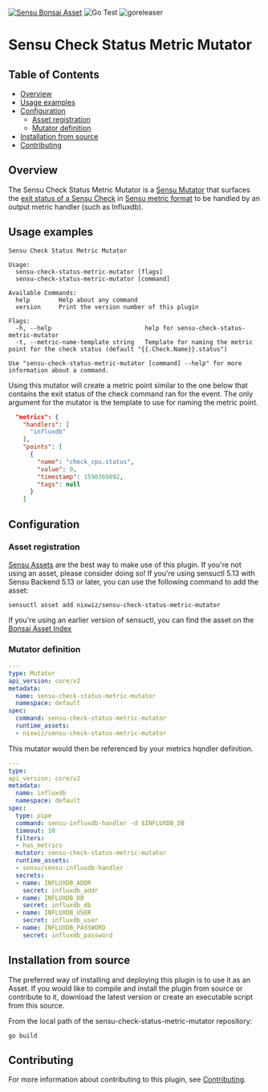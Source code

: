 [![Sensu Bonsai Asset](https://img.shields.io/badge/Bonsai-Download%20Me-brightgreen.svg?colorB=89C967&logo=sensu)](https://bonsai.sensu.io/assets/nixwiz/sensu-check-status-metric-mutator)
![Go Test](https://github.com/nixwiz/sensu-check-status-metric-mutator/workflows/Go%20Test/badge.svg)
![goreleaser](https://github.com/nixwiz/sensu-check-status-metric-mutator/workflows/goreleaser/badge.svg)

# Sensu Check Status Metric Mutator

## Table of Contents
- [Overview](#overview)
- [Usage examples](#usage-examples)
- [Configuration](#configuration)
  - [Asset registration](#asset-registration)
  - [Mutator definition](#mutator-definition)
- [Installation from source](#installation-from-source)
- [Contributing](#contributing)

## Overview

The Sensu Check Status Metric Mutator is a [Sensu Mutator][2] that surfaces the
[exit status of a Sensu Check][6] in [Sensu metric format][7] to be handled
by an output metric handler (such as Influxdb).

## Usage examples

```
Sensu Check Status Metric Mutator

Usage:
  sensu-check-status-metric-mutator [flags]
  sensu-check-status-metric-mutator [command]

Available Commands:
  help        Help about any command
  version     Print the version number of this plugin

Flags:
  -h, --help                          help for sensu-check-status-metric-mutator
  -t, --metric-name-template string   Template for naming the metric point for the check status (default "{{.Check.Name}}.status")

Use "sensu-check-status-metric-mutator [command] --help" for more information about a command.
```

Using this mutator will create a metric point similar to the one below that contains the 
exit status of the check command ran for the event.  The only argument for the mutator is
the template to use for naming the metric point.

```json
  "metrics": {
    "handlers": [
      "influxdb"
    ],
    "points": [
      {
        "name": "check_cpu.status",
        "value": 0,
        "timestamp": 1590369892,
        "tags": null
      }
    ]
```

## Configuration

### Asset registration

[Sensu Assets][5] are the best way to make use of this plugin. If you're not using an asset, please
consider doing so! If you're using sensuctl 5.13 with Sensu Backend 5.13 or later, you can use the
following command to add the asset:

```
sensuctl asset add nixwiz/sensu-check-status-metric-mutator
```

If you're using an earlier version of sensuctl, you can find the asset on the [Bonsai Asset Index][3]

### Mutator definition

```yml
---
type: Mutator
api_version: core/v2
metadata:
  name: sensu-check-status-metric-mutator
  namespace: default
spec:
  command: sensu-check-status-metric-mutator
  runtime_assets:
  - nixwiz/sensu-check-status-metric-mutator
```

This mutator would then be referenced by your metrics hqndler definition.

```yml
---
type:
api_version; core/v2
metadata:
  name: influxdb
  namespace: default
spec:
  type: pipe
  command: sensu-influxdb-handler -d $INFLUXDB_DB
  timeout: 10
  filters:
  - has_metrics
  mutator: sensu-check-status-metric-mutator
  runtime_assets:
  - sensu/sensu-influxdb-handler
  secrets:
  - name: INFLUXDB_ADDR
    secret: influxdb_addr
  - name: INFLUXDB_DB
    secret: influxdb_db
  - name: INFLUXDB_USER
    secret: influxdb_user
  - name: INFLUXDB_PASSWORD
    secret: influxdb_password
```

## Installation from source

The preferred way of installing and deploying this plugin is to use it as an Asset. If you would
like to compile and install the plugin from source or contribute to it, download the latest version
or create an executable script from this source.

From the local path of the sensu-check-status-metric-mutator repository:

```
go build
```

## Contributing

For more information about contributing to this plugin, see [Contributing][1].

[1]: https://github.com/sensu/sensu-go/blob/master/CONTRIBUTING.md
[2]: https://docs.sensu.io/sensu-go/latest/reference/mutators/
[3]: https://bonsai.sensu.io/assets/nixwiz/sensu-check-status-metric-mutator
[9]: https://github.com/sensu-community/sensu-plugin-tool
[5]: https://docs.sensu.io/sensu-go/latest/reference/assets/
[6]: https://docs.sensu.io/sensu-go/latest/reference/checks/#check-result-specification
[7]: https://docs.sensu.io/sensu-go/latest/reference/events/#metrics
